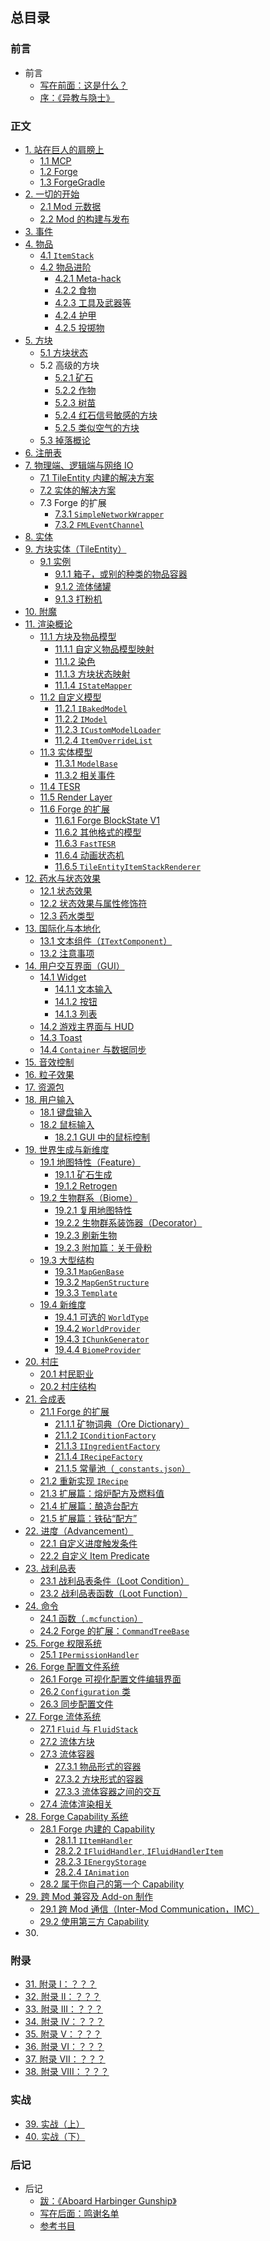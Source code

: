 ## 总目录

### 前言

* 前言
  * [写在前面：这是什么？](README.md)
  * [序：《异教与隐士》](preface/index.md)

### 正文

* [1. 站在巨人的肩膀上](chapter-01/index.md)
  * [1.1 MCP](chapter-01/mcp.md)
  * [1.2 Forge](chapter-01/forge.md)
  * [1.3 ForgeGradle](chapter-01/forgegradle.md)
* [2. 一切的开始](chapter-02/index.md)
  * [2.1 Mod 元数据](chapter-02/metadata.md)
  * [2.2 Mod 的构建与发布](chapter-02/build.md)
* [3. 事件](chapter-03/index.md)
* [4. 物品](chapter-04/index.md)
  * [4.1 `ItemStack`](chapter-04/item-stack.md)
  * [4.2 物品进阶](chapter-04/advanced/index.md)
    * [4.2.1 Meta-hack](chapter-04/advanced/meta-hack.md)
    * [4.2.2 食物](chapter-04/advanced/food.md)
    * [4.2.3 工具及武器等](chapter-04/advanced/tool.md)
    * [4.2.4 护甲](chapter-04/advanced/armor.md)
    * [4.2.5 投掷物](chapter-04/advanced/throwable.md)
* [5. 方块](chapter-05/index.md)
  * [5.1 方块状态](chapter-05/block-state.md)
  * 5.2 高级的方块
    * [5.2.1 矿石](chapter-05/advanced/ore.md)
    * [5.2.2 作物](chapter-05/advanced/crop.md)
    * [5.2.3 树苗](chapter-05/advanced/sapling.md)
    * [5.2.4 红石信号敏感的方块](chapter-05/advanced/redstone-sensitive.md)
    * [5.2.5 类似空气的方块](chapter-05/advanced/air-like.md)
  * [5.3 掉落概论](chapter-05/block-drop.md)
* [6. 注册表](chapter-06/index.md)
* [7. 物理端、逻辑端与网络 IO](chapter-07/index.md)
  * [7.1 TileEntity 内建的解决方案](chapter-07/tile-entity-sync.md)
  * [7.2 实体的解决方案](chapter-07/entity-sync.md)
  * 7.3 Forge 的扩展
    * [7.3.1 `SimpleNetworkWrapper`](chapter-07/forge-extension/simple-network-wrapper.md)
    * [7.3.2 `FMLEventChannel`](chapter-07/forge-extension/fml-event-channel.md)
* [8. 实体](chapter-08/index.md)
* [9. 方块实体（TileEntity）](chapter-09/index.md)
  * [9.1 实例](chapter-09/examples/index.md)
    * [9.1.1 箱子，或别的种类的物品容器](chapter-09/examples/inventory.md)
    * [9.1.2 流体储罐](chapter-09/examples/tank.md)
    * [9.1.3 打粉机](chapter-09/examples/grinder.md)
* [10. 附魔](chapter-10/index.md)
* [11. 渲染概论](chapter-11/index.md)
  * [11.1 方块及物品模型](chapter-11/baked/index.md)
    * [11.1.1 自定义物品模型映射](chapter-11/baked/custom-mesh.md)
    * [11.1.2 染色](chapter-11/baked/tint.md)
    * [11.1.3 方块状态映射](chapter-11/baked/block-state-json.md)
    * [11.1.4 `IStateMapper`](chapter-11/baked/state-mapper.md)
  * [11.2 自定义模型](chapter-11/custom-baked/index.md)
    * [11.2.1 `IBakedModel`](chapter-11/custom-baked/baked.md)
    * [11.2.2 `IModel`](chapter-11/custom-baked/unbaked.md)
    * [11.2.3 `ICustomModelLoader`](chapter-11/custom-baked/loader.md)
    * [11.2.4 `ItemOverrideList`](chapter-11/custom-baked/item-override.md)
  * [11.3 实体模型](chapter-11/entity-model/index.md)
    * [11.3.1 `ModelBase`](chapter-11/entity-model/encapsulated-model.md)
    * [11.3.2 相关事件](chapter-11/entity-model/events.md)
  * [11.4 TESR](chapter-11/tesr.md)
  * [11.5 Render Layer](chapter-11/render-layer.md)
  * [11.6 Forge 的扩展](chapter-11/forge-extension/index.md)
    * [11.6.1 Forge BlockState V1](chapter-11/forge-extension/forge-v1.md)
    * [11.6.2 其他格式的模型](chapter-11/forge-extension/other-format.md)
    * [11.6.3 `FastTESR`](chapter-11/forge-extension/fast-tesr.md)
    * [11.6.4 动画状态机](chapter-11/forge-extension/animation.md)
    * [11.6.5 `TileEntityItemStackRenderer`](chapter-11/forge-extension/teisr.md)
* [12. 药水与状态效果](chapter-12/index.md)
  * [12.1 状态效果](chapter-12/potion.md)
  * [12.2 状态效果与属性修饰符](chapter-12/attributes-modifier.md)
  * [12.3 药水类型](chapter-12/potion-type.md)
* [13. 国际化与本地化](chapter-13/index.md)
  * [13.1 文本组件（`ITextComponent`）](chapter-13/text-component.md)
  * [13.2 注意事项](chapter-13/note.md)
* [14. 用户交互界面（GUI）](chapter-14/index.md)
  * [14.1 Widget](chapter-14/widget/index.md)
    * [14.1.1 文本输入](chapter-14/widget/text-field.md)
    * [14.1.2 按钮](chapter-14/widget/button.md)
    * [14.1.3 列表](chapter-14/widget/list.md)
  * [14.2 游戏主界面与 HUD](chapter-14/main-screem/index.md)
  * [14.3 Toast](chapter-14/toast/index.md)
  * [14.4 `Container` 与数据同步](chapter-14/container.md)
* [15. 音效控制](chapter-15/index.md)
* [16. 粒子效果](chapter-16/index.md)
* [17. 资源包](chapter-17/index.md)
* [18. 用户输入](chapter-18/index.md)
  * [18.1 键盘输入](chapter-18/keyboard.md)
  * [18.2 鼠标输入](chapter-18/mouse.md)
    * [18.2.1 GUI 中的鼠标控制](chapter-18/mouse-in-gui.md)
* [19. 世界生成与新维度](chapter-19/index.md)
  * [19.1 地图特性（Feature）](chapter-19/world-gen-feature/index.md)
    * [19.1.1 矿石生成](chapter-19/world-gen-feature/ore.md)
    * [19.1.2 Retrogen](chapter-19/world-gen-feature/retro-gen.md)
  * [19.2 生物群系（Biome）](chapter-19/biome/index.md)
    * [19.2.1 复用地图特性](chapter-19/biome/feature.md)
    * [19.2.2 生物群系装饰器（Decorator）](chapter-19/biome/decorator.md)
    * [19.2.3 刷新生物](chapter-19/biome/natural-spawn.md)
    * [19.2.3 附加篇：关于骨粉](chapter-19/biome/flower-entry.md)
  * [19.3 大型结构](chapter-19/structure/index.md)
    * [19.3.1 `MapGenBase`](chapter-19/structure/base.md)
    * [19.3.2 `MapGenStructure`](chapter-19/structure/structure.md)
    * [19.3.3 `Template`](chapter-19/structure/template.md)
  * [19.4 新维度](chapter-19/dimension/index.md)
    * [19.4.1  可选的 `WorldType`](chapter-19/dimension/type.md)
    * [19.4.2 `WorldProvider`](chapter-19/dimension/dimension.md)
    * [19.4.3 `IChunkGenerator`](chapter-19/dimension/chunk-gen.md)
    * [19.4.4 `BiomeProvider`](chapter-19/dimension/biome-gen.md)
* [20. 村庄](chapter-20/index.md)
  * [20.1 村民职业](chapter-20/villager-profession.md)
  * [20.2 村庄结构](chapter-20/village-structure.md)
* [21. 合成表](chapter-21/index.md)
  * [21.1 Forge 的扩展](chapter-21/forge-extension/index.md)
    * [21.1.1 矿物词典（Ore Dictionary）](chapter-21/forge-extension/ore-dictionary.md)
    * [21.1.2 `IConditionFactory`](chapter-21/forge-extension/condition.md)
    * [21.1.3 `IIngredientFactory`](chapter-21/forge-extension/ingredient-factory.md)
    * [21.1.4 `IRecipeFactory`](chapter-21/forge-extension/recipe-factory.md)
    * [21.1.5 常量池（`_constants.json`）](chapter-21/forge-extension/constants.md)
  * [21.2 重新实现 `IRecipe`](chapter-21/custom-recipe.md)
  * [21.3 扩展篇：熔炉配方及燃料值](chapter-21/vanilla-furnace.md)
  * [21.4 扩展篇：酿造台配方](chapter-21/vanilla-brewing-stand.md)
  * [21.5 扩展篇：铁砧“配方”](chapter-21/forge-extension/anvil-events.md)
* [22. 进度（Advancement）](chapter-22/index.md)
  * [22.1 自定义进度触发条件](chapter-22/forge-extension/custom-criterion.md)
  * [22.2 自定义 Item Predicate](chapter-22/forge-extension/custom-item-predicates.md)
* [23. 战利品表](chapter-23/index.md)
  * [23.1 战利品表条件（Loot Condition）](chapter-23/condition.md)
  * [23.2 战利品表函数（Loot Function）](chapter-23/function.md)
* [24. 命令](chapter-24/index.md)
  * [24.1 函数（`.mcfunction`）](chapter-24/function.md)
  * [24.2 Forge 的扩展：`CommandTreeBase`](chapter-24/command-tree.md)
* [25. Forge 权限系统](chapter-25/index.md)
  * [25.1 `IPermissionHandler`](chapter-25/permission-handler.md)
* [26. Forge 配置文件系统](chapter-26/index.md)
  * [26.1 Forge 可视化配置文件编辑界面](chapter-26/config-gui.md)
  * [26.2 `Configuration` 类](chapter-25/raw-config.md)
  * [26.3 同步配置文件](chapter-26/sync.md)
* [27. Forge 流体系统](chapter-27/index.md)
  * [27.1 `Fluid` 与 `FluidStack`](chapter-27/fluid-stack.md)
  * [27.2 流体方块](chapter-27/block.md)
  * [27.3 流体容器](chapter-27/container/index.md)
    * [27.3.1 物品形式的容器](chapter-27/container/item.md)
    * [27.3.2 方块形式的容器](chapter-27/container/block.md)
    * [27.3.3 流体容器之间的交互](chapter-27/container/interaction.md)
  * [27.4 流体渲染相关](chapter-27/render.md)
* [28. Forge Capability 系统](chapter-28/index.md)
  * [28.1 Forge 内建的 Capability](chapter-28/built-in/index.md)
    * [28.1.1 `IItemHandler`](chapter-28/built-in/item.md)
    * [28.2.2 `IFluidHandler`, `IFluidHandlerItem`](chapter-28/built-in/fluid.md)
    * [28.2.3 `IEnergyStorage`](chapter-28/built-in/energy.md)
    * [28.2.4 `IAnimation`](chapter-28/built-in/animation.md)
  * [28.2 属于你自己的第一个 Capability](chapter-28/custom.md)
* [29. 跨 Mod 兼容及 Add-on 制作](chapter-29/index.md)
  * [29.1 跨 Mod 通信（Inter-Mod Communication，IMC）](chapter-29/imc.md)
  * [29.2 使用第三方 Capability](chapter-29/foreign-capabilities.md)
* 30\. <!-- ls: chapter-30: No such file or directory -->

<!--
待考虑：
1. 调试：
 - Crash report 内容追加（`ICrashCallable`）
 - F3 debug 界面内容追加
 - 原版内置的 profiler /debug 命令
 - Logger 的使用
 - Eclipse/IDEA 的调试器？

2. 数据迁移
 - 注册表系统自带的重映射（RegistryEvent.MissingMapping<T>)
 - 原版的 DataFix 及 Forge 的扩展

3. NBT
  - 读写
  - 转字节流？
  - JSON <-> NBT？虽然那个格式并不是严格的 JSON。
 -->

### 附录

* [31. 附录 I：？？？](chapter-31/index.md)
* [32. 附录 II：？？？](chapter-32/index.md)
* [33. 附录 III：？？？](chapter-33/index.md)
* [34. 附录 IV：？？？](chapter-34/index.md)
* [35. 附录 V：？？？](chapter-35/index.md)
* [36. 附录 VI：？？？](chapter-36/index.md)
* [37. 附录 VII：？？？](chapter-37/index.md)
* [38. 附录 VIII：？？？](chapter-38/index.md)

### 实战

* [39. 实战（上）](chapter-39/index.md)
* [40. 实战（下）](chapter-40/index.md)

### 后记

* 后记
  * [跋：《Aboard Harbinger Gunship》](afterword/index.md)
  * [写在后面：鸣谢名单](afterword/credits.md)
  * [参考书目](afterword/bibliography.md)
